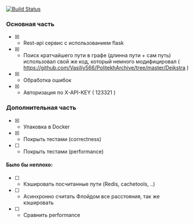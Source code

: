 [![Build Status](https://travis-ci.com/Vasiliy566/it_service_test.svg?branch=main)](https://travis-ci.com/Vasiliy566/it_service_test)
### Основная часть
- [x] - Rest-api сервис с использованием flask
- [x] - Поиск кратчайшего пути в графе (длинна пути + сам путь) использовал свой же код, который немного модифицировал ( https://github.com/Vasiliy566/PolitekhArchive/tree/master/Dejkstra )
- [x] - Обработка ошибок 
- [x] - Авторизация по X-API-KEY ( 123321 )
### Дополнительная часть
- [x] - Упаковка в Docker
- [x] - Покрыть тестами (correctness)
- [ ] - Покрыть тестами (performance)
#### Было бы неплохо:
- [ ] - Кэшировать посчитанные пути (Redis, cachetools, ..)
- [ ] - Асинхронно считать Флойдом все расстояния, так же кэшировать
- [ ] - Сравнить performance
